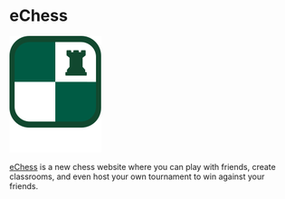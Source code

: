 # eChess

![eChess](https://github.com/PCE-Engine/.github/blob/main/profile/assets/pce-logo.png)

[eChess](playechess.com) is a new chess website where you can play with friends, create classrooms, and even host your own tournament to win against your friends.
